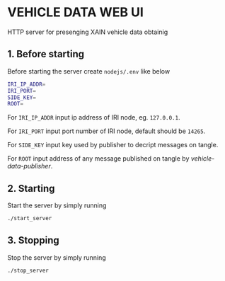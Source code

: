 # VEHICLE DATA WEB UI
HTTP server for presenging XAIN vehicle data obtainig

## 1. Before starting
Before starting the server create `nodejs/.env` like below
```bash
IRI_IP_ADDR=
IRI_PORT=
SIDE_KEY=
ROOT=
```
For `IRI_IP_ADDR` input ip address of IRI node, eg. `127.0.0.1`.

For `IRI_PORT` input port number of IRI node, default should be `14265`.

For `SIDE_KEY` input key used by publisher to decript messages on tangle.

For `ROOT` input address of any message published on tangle by _vehicle-data-publisher_.

## 2. Starting
Start the server by simply running
```bash
./start_server
```

## 3. Stopping
Stop the server by simply running
```bash
./stop_server
```
